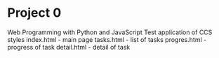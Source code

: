 # Project 0

Web Programming with Python and JavaScript
Test application of CCS styles
index.html - main page
tasks.html - list of tasks
progres.html - progress of task
detail.html - detail of task
